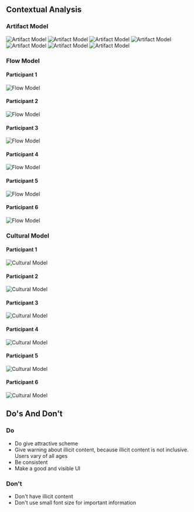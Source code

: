 ## Contextual Analysis
### Artifact Model
![Artifact Model](../img/artifact1.jpg)
![Artifact Model](../img/artifact2.jpg)
![Artifact Model](../img/artifact3.jpg)
![Artifact Model](../img/artifact4.jpg)
![Artifact Model](../img/artifact5.jpg)
![Artifact Model](../img/artifact6.jpg)
![Artifact Model](../img/artifact7.jpg)
### Flow Model
#### Participant 1
![Flow Model](../img/flow1.jpg)
#### Participant 2
![Flow Model](../img/flow2.jpg)
#### Participant 3
![Flow Model](../img/flow3.jpg)
#### Participant 4
![Flow Model](../img/flow4.jpg)
#### Participant 5
![Flow Model](../img/flow5.jpg)
#### Participant 6
![Flow Model](../img/flow6.jpg)
### Cultural Model
#### Participant 1
![Cultural Model](../img/cultural1.jpg)
#### Participant 2
![Cultural Model](../img/cultural2.jpg)
#### Participant 3
![Cultural Model](../img/cultural3.jpg)
#### Participant 4
![Cultural Model](../img/cultural4.jpg)
#### Participant 5
![Cultural Model](../img/cultural5.jpg)
#### Participant 6
![Cultural Model](../img/cultural6.jpg)

## Do's And Don't
### Do
- Do give attractive scheme
- Give warning about illicit content, because illicit content is not inclusive. Users vary of all ages
- Be consistent
- Make a good and visible UI 
### Don't
- Don't have illicit content
- Don't use small font size for important information
